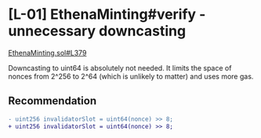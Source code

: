 # [L-01] EthenaMinting#verify - unnecessary downcasting

[EthenaMinting.sol#L379](https://github.com/code-423n4/2023-10-ethena/blob/ee67d9b542642c9757a6b826c82d0cae60256509/contracts/EthenaMinting.sol#L379)

Downcasting to uint64 is absolutely not needed. It limits the space of nonces from 2^256 to 2^64 (which is unlikely to matter) and uses more gas.

## Recommendation 
```diff
- uint256 invalidatorSlot = uint64(nonce) >> 8;
+ uint256 invalidatorSlot = uint64(nonce) >> 8;
```

